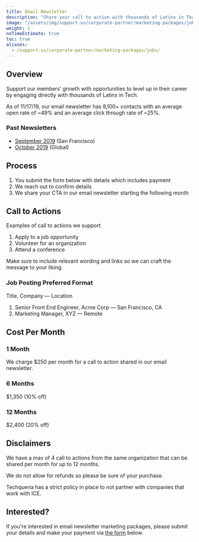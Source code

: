 ```yaml
---
title: Email Newsletter
description: "Share your call to action with thousands of Latinx in Tech."
image: "/assets/img/support-us/corporate-partner/marketing-packages/jobs.jpg"
weight: 1
noTimeEstimate: true
toc: true
aliases:
  - /support-us/corporate-partner/marketing-packages/jobs/
---
```


## Overview

Support our members’ growth with opportunities to level up in their career by engaging directly with thousands of Latinx in Tech.

As of 11/17/19, our email newsletter has 8,100+ contacts with an average open rate of ~49% and an average click through rate of ~25%.

### Past Newsletters

- [September 2019](http://techqueria-6002647.hs-sites.com/september-2019-updates-%EF%B8%8F) (San Francisco)
- [October 2019](https://preview.hs-sites.com/_hcms/preview/content/18737707527?portalId=6002647&_preview=true&cacheBust=0&preview_key=yNaFjYSr&from_buffer=false) (Global)

## Process

1. You submit the form below with details which includes payment
2. We reach out to confirm details
3. We share your CTA in our email newsletter starting the following month

## Call to Actions

Examples of call to actions we support

1. Apply to a job opportunity
2. Volunteer for an organization
3. Attend a conference

Make sure to include relevant wording and links so we can craft the message to your liking.

### Job Posting Preferred Format

Title, Company — Location

1. Senior Front End Engineer, Acme Corp — San Francisco, CA
2. Marketing Manager, XYZ — Remote

## Cost Per Month

### 1 Month

We charge $250 per month for a call to action shared in our email newsletter.

### 6 Months

$1,350 (10% off)

### 12 Months

$2,400 (20% off)

## Disclaimers

We have a max of 4 call to actions from the same organization that can be shared per month for up to 12 months.

We do not allow for refunds so please be sure of your purchase.

Techqueria has a strict policy in place to not partner with companies that work with ICE.

## Interested?

If you're interested in email newsletter marketing packages, please submit your details and make your payment via <a href="https://techqueria.typeform.com/to/GveLjJ" rel="noopener">the form</a> below.

<div class="typeform-widget" data-url="https://techqueria.typeform.com/to/GveLjJ" data-transparency="50" data-hide-headers=true data-hide-footer=true style="width: 100%; height: 500px;"></div>

<script> (function() { var qs,js,q,s,d=document, gi=d.getElementById, ce=d.createElement, gt=d.getElementsByTagName, id="typef_orm", b="https://embed.typeform.com/"; if(!gi.call(d,id)) { js=ce.call(d,"script"); js.id=id; js.src=b+"embed.js"; q=gt.call(d,"script")[0]; q.parentNode.insertBefore(js,q) } })() </script>